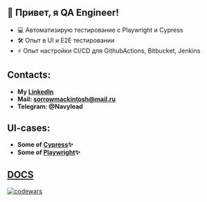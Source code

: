 
<!--
**Navylead/Navylead** is a ✨ _special_ ✨ repository because its `README.md` (this file) appears on your GitHub profile.

Here are some ideas to get you started:

- 🔭 I’m currently working on ...
- 🌱 I’m currently learning ...
- 👯 I’m looking to collaborate on ...
- 🤔 I’m looking for help with ...
- 💬 Ask me about ...
- 📫 How to reach me: ...
- 😄 Pronouns: ...
- ⚡ Fun fact: ...
-->

## 👋 Привет, я QA Engineer!
- 💻 Автоматизирую тестирование с Playwright и Cypress
- 🛠️ Опыт в UI и E2E тестировании
- ⚡ Опыт настройки CI/CD для GithubActions, Bitbucket, Jenkins

## Contacts:
   + **My [LinkedIn](https://www.linkedin.com/in/kirill-dyshaev-mgn174/)**
   + **Mail: sorrowmackintosh@mail.ru**
   + **Telegram: @Navylead**
## UI-cases:
   + **Some of [Cypress](https://github.com/Navylead/cypress-tests)✨**
   + **Some of [Playwright](https://github.com/Navylead/pw-tests)✨**
<!--## [Skills](https://github.com/Navylead/Skills/blob/main/README.md)-->
<!--## [Home Works](https://github.com/Navylead/HW)-->
## [DOCS](https://drive.google.com/drive/folders/12T_qIr-xJ-L9GRix2DK91msoRj4V1wlD?usp=sharing)
[![codewars](https://www.codewars.com/users/Navylead/badges/large)](https://www.codewars.com/users/Navylead)
